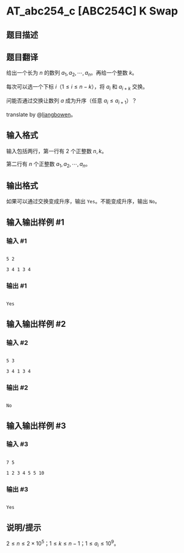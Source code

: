 # AT_abc254_c [ABC254C] K Swap

## 题目描述

## 题目翻译

给出一个长为 $n$ 的数列 $a_1, a_2, \cdots, a_n$。再给一个整数 $k$。

每次可以选一个下标 $i$（$1 \le i \le n - k$），将 $a_i$ 和 $a_{i + k}$ 交换。

问能否通过交换让数列 $a$ 成为升序（任意 $a_i \le a_{i  +1}$）？

translate by @[liangbowen](https://www.luogu.com.cn/user/367488)。

## 输入格式

输入包括两行，第一行有 $2$ 个正整数 $n, k$。

第二行有 $n$ 个正整数 $a_1, a_2, \cdots, a_n$。

## 输出格式

如果可以通过交换变成升序，输出 $\texttt{Yes}$。不能变成升序，输出 $\texttt{No}$。

## 输入输出样例 #1

### 输入 #1

```
5 2
3 4 1 3 4
```

### 输出 #1

```
Yes
```

## 输入输出样例 #2

### 输入 #2

```
5 3
3 4 1 3 4
```

### 输出 #2

```
No
```

## 输入输出样例 #3

### 输入 #3

```
7 5
1 2 3 4 5 5 10
```

### 输出 #3

```
Yes
```

## 说明/提示

$2 \le n \le 2 \times 10^5$；$1 \le k \le n - 1$；$1 \le a_i \le 10^9$。